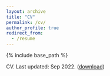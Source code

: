 ```yaml
---
layout: archive
title: "CV"
permalink: /cv/
author_profile: true
redirect_from:
  - /resume
---
```


{% include base_path %}

CV. Last updated: Sep 2022. ([download](../files/cv.pdf))

<!-- Education
======
**ETH Zürich**\
*MSc ETH in Computer Science*\
Major in Machine Intelligence and minor in Programming Languages and Software Engineering\
Thesis: "Data Marketplaces and Strategies"

**ETH Zürich**\
*MSc ETH in Computer Science*
Major in Machine Intelligence and minor in Programming Languages and Software Engineering\
Thesis: "Data Marketplaces and Strategies"

* MSc ETH in Computer Science, ETH Zürich, 2023 (expected)
* BSc in Computer Science, University of Copenhagen, 2020
* BSc Exchange Study in Computer Science, University of California, Merced, 2019

Work experience
======
* Summer 2015: Research Assistant
  * Github University
  * Duties included: Tagging issues
  * Supervisor: Professor Git

* Fall 2015: Research Assistant
  * Github University
  * Duties included: Merging pull requests
  * Supervisor: Professor Hub
  
Skills
======
* Skill 1
* Skill 2
  * Sub-skill 2.1
  * Sub-skill 2.2
  * Sub-skill 2.3
* Skill 3

Publications
======
  <ul>{% for post in site.publications %}
    {% include archive-single-cv.html %}
  {% endfor %}</ul>
  
Talks
======
  <ul>{% for post in site.talks %}
    {% include archive-single-talk-cv.html %}
  {% endfor %}</ul>
  
Teaching
======
  <ul>{% for post in site.teaching %}
    {% include archive-single-cv.html %}
  {% endfor %}</ul>
  
Service and leadership
======
* Currently signed in to 43 different slack teams -->
